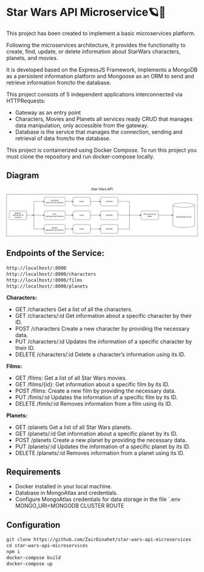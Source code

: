 # Star Wars API Microservice🪐🚀

This project has been created to implement a basic microservices platform.

Following the microservices architecture, it provides the functionality to create, find, update, or delete information about StarWars characters, planets, and movies.

It is developed based on the ExpressJS Framework, implements a MongoDB as a persistent information platform and Mongoose as an ORM to send and retrieve information from/to the database.

This project consists of 5 independent applications interconnected via HTTPRequests:

- Gateway as an entry point
- Characters, Movies and Planets all services ready CRUD that manages data manipulation, only accessible from the gateway.
- Database is the service that manages the connection, sending and retrieval of data from/to the database.

This project is containerized using Docker Compose. To run this project you must clone the repository and run docker-compose locally.

## Diagram
![alt text](diagram.png)


## Endpoints of the Service:
    http://localhost/:8000
    http://localhost/:8000/characters
    http://localhost/:8000/films
    http://localhost/:8000/planets


**Characters:**
- GET /characters Get a list of all the characters.
- GET /characters/:id Get information about a specific character by their ID.
- POST /characters Create a new character by providing the necessary data.
- PUT /characters/:id Updates the information of a specific character by their ID.
- DELETE /characters/:id Delete a character’s information using its ID.


**Films:**
- GET /films: Get a list of all Star Wars movies.
- GET /films/{id}: Get information about a specific film by its ID.
- POST /films: Create a new film by providing the necessary data.
- PUT /fimls/:id Updates the information of a specific film by its ID.
- DELETE /fimls/:id Removes information from a film using its ID.

**Planets:**
- GET /planets Get a list of all Star Wars planets.
- GET /planets/:id Get information about a specific planet by its ID.
- POST /planets Create a new planet by providing the necessary data.
- PUT /planets/:id Updates the information of a specific planet by its ID.
- DELETE /planets/:id Removes information from a planet using its ID.

## Requirements

- Docker installed in your local machine.
- Database in MongoAtlas and credentials.
- Configure MongoAtlas credentials for data storage in the file `.env
    MONGO_URI=MONGODB CLUSTER ROUTE

## Configuration
    git clone https://github.com/ZairDinahet/star-wars-api-microservices
    cd star-wars-api-microservices
    npm i 
    docker-compose build
    docker-compose up
